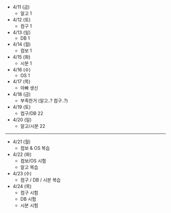 - 4/11 (금)
	- 알고 1
- 4/12 (토)
	- 컴구 1
- 4/13 (일)
	- DB 1
- 4/14 (월)
	- 컴보 1
- 4/15 (화)
	- 시분 1
- 4/16 (수)
	- OS 1
- 4/17 (목)
	- 아빠 생신
- 4/18 (금)
	- 부족한거 (알고..? 컴구..?)
- 4/19 (토)
	- 컴구/DB 22
- 4/20 (일)
	- 알고/시분 22
---
- 4/21 (월)
	- 컴보 & OS 복습
- 4/22 (화)
	- 컴보/OS 시험
	- 알고 복습
- 4/23 (수)
	- 컴구 / DB / 시분 복습 
- 4/24 (목)
	- 컴구 시험
	- DB 시험
	- 시분 시험